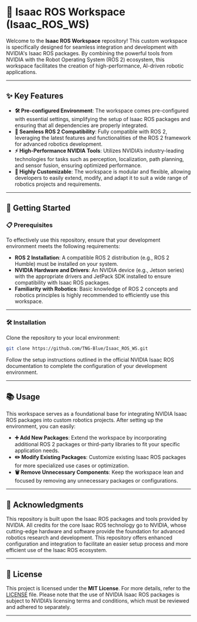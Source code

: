 # 🚀 Isaac ROS Workspace (Isaac_ROS_WS)

Welcome to the **Isaac ROS Workspace** repository! This custom workspace is specifically designed for seamless integration and development with NVIDIA's Isaac ROS packages. By combining the powerful tools from NVIDIA with the Robot Operating System (ROS 2) ecosystem, this workspace facilitates the creation of high-performance, AI-driven robotic applications.

---

## ✨ Key Features

- **🛠️ Pre-configured Environment**: The workspace comes pre-configured with essential settings, simplifying the setup of Isaac ROS packages and ensuring that all dependencies are properly integrated.
- **🤖 Seamless ROS 2 Compatibility**: Fully compatible with ROS 2, leveraging the latest features and functionalities of the ROS 2 framework for advanced robotics development.
- **⚡ High-Performance NVIDIA Tools**: Utilizes NVIDIA’s industry-leading technologies for tasks such as perception, localization, path planning, and sensor fusion, ensuring optimized performance.
- **🔧 Highly Customizable**: The workspace is modular and flexible, allowing developers to easily extend, modify, and adapt it to suit a wide range of robotics projects and requirements.

---

## 🚀 Getting Started

### 📋 Prerequisites

To effectively use this repository, ensure that your development environment meets the following requirements:

- **ROS 2 Installation**: A compatible ROS 2 distribution (e.g., ROS 2 Humble) must be installed on your system.
- **NVIDIA Hardware and Drivers**: An NVIDIA device (e.g., Jetson series) with the appropriate drivers and JetPack SDK installed to ensure compatibility with Isaac ROS packages.
- **Familiarity with Robotics**: Basic knowledge of ROS 2 concepts and robotics principles is highly recommended to efficiently use this workspace.

---

### 🛠️ Installation

Clone the repository to your local environment:

```bash
git clone https://github.com/TNG-Blue/Isaac_ROS_WS.git
```

Follow the setup instructions outlined in the official NVIDIA Isaac ROS documentation to complete the configuration of your development environment.

---

## 📚 Usage

This workspace serves as a foundational base for integrating NVIDIA Isaac ROS packages into custom robotics projects. After setting up the environment, you can easily:

- **➕ Add New Packages**: Extend the workspace by incorporating additional ROS 2 packages or third-party libraries to fit your specific application needs.
- **✏️ Modify Existing Packages**: Customize existing Isaac ROS packages for more specialized use cases or optimization.
- **🗑️ Remove Unnecessary Components**: Keep the workspace lean and focused by removing any unnecessary packages or configurations.

---

## 🙏 Acknowledgments

This repository is built upon the Isaac ROS packages and tools provided by NVIDIA. All credits for the core Isaac ROS technology go to NVIDIA, whose cutting-edge hardware and software provide the foundation for advanced robotics research and development. This repository offers enhanced configuration and integration to facilitate an easier setup process and more efficient use of the Isaac ROS ecosystem.

---

## 📜 License

This project is licensed under the **MIT License**. For more details, refer to the [LICENSE](./LICENSE) file. Please note that the use of NVIDIA Isaac ROS packages is subject to NVIDIA’s licensing terms and conditions, which must be reviewed and adhered to separately.

---